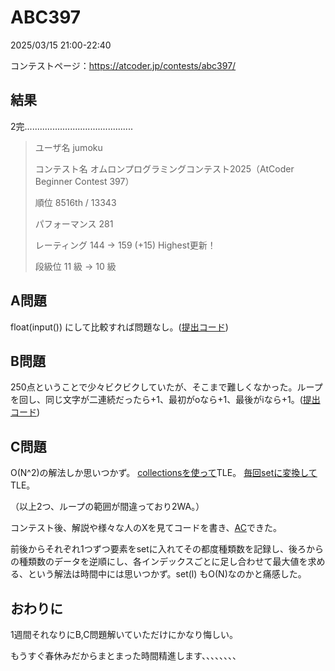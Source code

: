 # ABC397
2025/03/15 21:00-22:40

コンテストページ：https://atcoder.jp/contests/abc397/

## 結果

2完...........................................

>ユーザ名	jumoku
>
>コンテスト名	オムロンプログラミングコンテスト2025（AtCoder Beginner Contest 397）
>
>順位	8516th / 13343
>
>パフォーマンス	281
>
>レーティング	144 → 159 (+15) Highest更新！
>
>段級位	11 級 → 10 級

## A問題

float(input()) にして比較すれば問題なし。([提出コード](https://atcoder.jp/contests/abc397/submissions/63762516))

## B問題

250点ということで少々ビクビクしていたが、そこまで難しくなかった。ループを回し、同じ文字が二連続だったら+1、最初がoなら+1、最後がiなら+1。([提出コード](https://atcoder.jp/contests/abc397/submissions/63771244))

## C問題

O(N^2)の解法しか思いつかず。
[collectionsを使って](https://atcoder.jp/contests/abc397/submissions/63780449)TLE。
[毎回setに変換して](https://atcoder.jp/contests/abc397/submissions/63814049)TLE。

（以上2つ、ループの範囲が間違っており2WA。）

コンテスト後、解説や様々な人のXを見てコードを書き、[AC](https://atcoder.jp/contests/abc397/submissions/63870198)できた。

前後からそれぞれ1つずつ要素をsetに入れてその都度種類数を記録し、後ろからの種類数のデータを逆順にし、各インデックスごとに足し合わせて最大値を求める、という解法は時間中には思いつかず。set(l) もO(N)なのかと痛感した。

## おわりに

1週間それなりにB,C問題解いていただけにかなり悔しい。

もうすぐ春休みだからまとまった時間精進します、、、、、、、、
